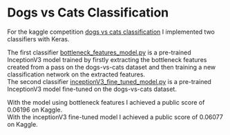 # Dogs vs Cats Classification

For the kaggle competition [dogs vs cats classification](https://www.kaggle.com/c/dogs-vs-cats-redux-kernels-edition) 
I implemented two classifiers with Keras.

The first classifier [bottleneck_features_model.py](bottleneck_features_model.py) is a pre-trained InceptionV3 model trained by firstly extracting the bottleneck features created from a pass on the dogs-vs-cats dataset and then training a new classification network on the 
extracted features. <br />
The second classifier [inceptionV3_fine_tuned_model.py](inceptionV3_fine_tuned_model.py) is a pre-trained InceptionV3 model 
fine-tuned on the dogs-vs-cats dataset.

With the model using bottleneck features I achieved a public score of 0.06196 on Kaggle. <br/>
With the inceptionV3 fine-tuned model I achieved a public score of 0.06077 on Kaggle.
